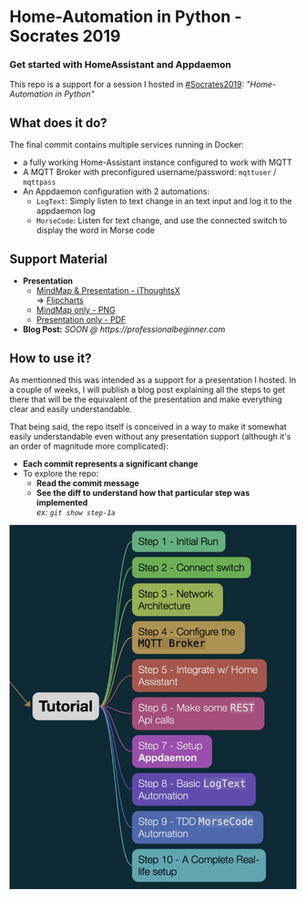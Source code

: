 # Home-Automation in Python - Socrates 2019

### Get started with HomeAssistant and Appdaemon

This repo is a support for a session I hosted in [#Socrates2019](https://twitter.com/hashtag/socrates2019): _"Home-Automation in Python"_

## What does it do?
The final commit contains multiple services running in Docker:
- a fully working Home-Assistant instance configured to work with MQTT
- A MQTT Broker with preconfigured username/password: `mqttuser` / `mqttpass`
- An Appdaemon configuration with 2 automations:
  - `LogText`: Simply listen to text change in an text input and log it to the appdaemon log
  - `MorseCode`: Listen for text change, and use the connected switch to display the word in Morse code

## Support Material
- **Presentation**
  - [MindMap & Presentation - iThoughtsX](/support/presentation/HomeAutomationSocrates.itmz)  
    => [Flipcharts](/support/presentation/HomeAutomation_in_Python.pdf)
  - [MindMap only - PNG](/support/presentation/MindmapAsPNG.png)
  - [Presentation only - PDF](/support/presentation/PresentationAsPDF.pdf)
- **Blog Post:** _SOON @ https://professionalbeginner.com_



## How to use it?
As mentionned this was intended as a support for a presentation I hosted. In a couple of weeks, I will publish a blog post explaining all the steps to get there that will be the equivalent of the presentation and make everything clear and easily understandable.

That being said, the repo itself is conceived in a way to make it somewhat easily understandable even without any presentation support (although it's an order of magnitude more complicated):
- **Each commit represents a significant change**
- To explore the repo:
  - **Read the commit message**
  - **See the diff to understand how that particular step was implemented**  
    _ex: `git show step-1a`_

![Steps of the tutorial](/support/presentation/hero.png)

